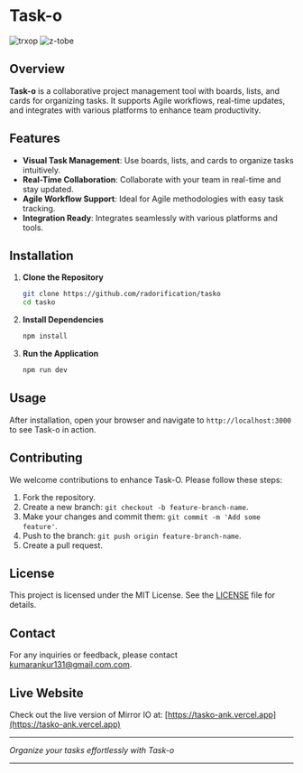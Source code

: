 # Task-o

![trxop](https://github.com/user-attachments/assets/e977caf9-0f9d-4d6f-9776-649b8b8d763e)
![z-tobe](https://github.com/user-attachments/assets/5bac4d0a-1591-47d0-b730-e56e3523408a)


## Overview

**Task-o** is a collaborative project management tool with boards, lists, and cards for organizing tasks. It supports Agile workflows, real-time updates, and integrates with various platforms to enhance team productivity.

## Features

- **Visual Task Management**: Use boards, lists, and cards to organize tasks intuitively.
- **Real-Time Collaboration**: Collaborate with your team in real-time and stay updated.
- **Agile Workflow Support**: Ideal for Agile methodologies with easy task tracking.
- **Integration Ready**: Integrates seamlessly with various platforms and tools.

## Installation

1. **Clone the Repository**
    ```bash
    git clone https://github.com/radorification/tasko
    cd tasko
    ```

2. **Install Dependencies**
    ```bash
    npm install
    ```

3. **Run the Application**
    ```bash
    npm run dev
    ```

## Usage

After installation, open your browser and navigate to `http://localhost:3000` to see Task-o in action.

## Contributing

We welcome contributions to enhance Task-O. Please follow these steps:

1. Fork the repository.
2. Create a new branch: `git checkout -b feature-branch-name`.
3. Make your changes and commit them: `git commit -m 'Add some feature'`.
4. Push to the branch: `git push origin feature-branch-name`.
5. Create a pull request.

## License

This project is licensed under the MIT License. See the [LICENSE](LICENSE) file for details.

## Contact

For any inquiries or feedback, please contact [kumarankur131@gmail.com.com](mailto:kumarankur131@gmail.com).

## Live Website

Check out the live version of Mirror IO at: [https://tasko-ank.vercel.app](https://tasko-ank.vercel.app)

---

*Organize your tasks effortlessly with Task-o*

---



